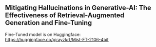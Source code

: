 ## Mitigating Hallucinations in Generative-AI: The Effectiveness of Retrieval-Augmented Generation and Fine-Tuning ##
Fine-Tuned model is on Huggingface: https://huggingface.co/girayzkrt/Mist-FT-2106-4bit
